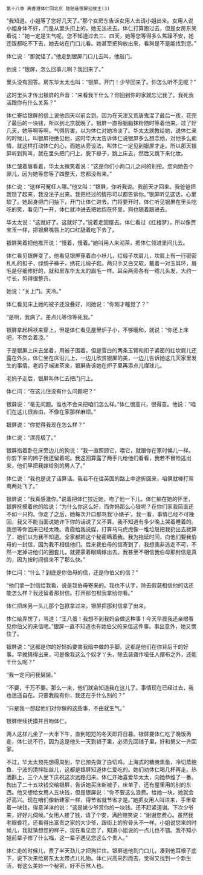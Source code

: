     第十八章 离香港体仁回北京 隐陋巷银屏迎故主(3) 

   “我知道。小姐等了您好几天了。”那个女房东告诉女用人去请小姐出来。女用人说小姐身体不好，门是从里头扣上的，她无法进去。体仁打算跑过去，但是女房东笑着说：“她一定是生气呢。您不知道过去三、四天，她等您等得多么焦躁不安，她连饭都吃不下去，她去站在门口儿看。她甚至把狗放出来，看狗是不是能找到您。”

   体仁说：“那就怪了。”他走到银屏门口儿去叫，他敲门。

   他说：“银屏，怎么回事儿啊？我回来了。”

   里头没有回答。房东华太太也叫：“银屏，开门！少爷回来了。你怎么听不见呢？”

   这时里头才传出银屏的声音：“来看我干什么？你回到你的家就忘记我了。我死我活跟你有什么关系？”

   体仁寄给银屏的信上说他四天以前会到。因为在天津又荒唐鬼混了最后一夜，花完了最后的一块钱，所以到北京就晚了。银屏一直擦胭脂抹粉随时等着他来。过了好几天，她等啊等啊，气得厉害，以为体仁对她冷淡了。华太太就教给她，说体仁来的时候儿，叫银屏拒绝见他，这时华太太告诉体仁说银屏多么想念他，对他多么痴情，就这样打动体仁的心，而她从旁设法，叫体仁一定见到银屏才走。所以那天银屏听到狗叫，就在里头把门闩上，脱下褂子，跳上床去，然后又跳下来化妆。

   体仁皱着眉看着，华太太微笑着说：“这是你们小两口儿之间的别扭。您向她告个罪儿，因为她等您等了四整天，您都没有来。”

   体仁说：“这样可冤枉人哪。”他又叫：“银屏，你听我说。我前天才回来。我爸爸把我锁了起来，我没法子出来。我把经过的情形可以都告诉你。”银屏听见这话，心里软了。她起身把门闩抽下，开门让体仁进去。门将要开时，体仁听见银屏在里头吃吃的笑，看见门一开，体仁就冲进去把她抱在怀里，狗也随着跟进去。

   华太太说：“这就好了。这就好了。”说着走回屋去。体仁看过《红楼梦》，所以像贾宝玉一样，把银屏嘴唇上的口红舐着吃下去了。

   银屏笑着把他推开说：“慢着，慢着。”她叫用人来沏茶，把体仁领进里间儿去。

   体仁看见银屏变了。他看见银屏穿着白小袄儿，红缎子坎肩儿，坎肩上有一行密密札札的扣子，绿绸子裤子，绣花儿缎子鞋。两只手又白又软，戴着一对玉耳环，眉毛是仔细修好的，就和房东华太太的眉毛一样。耳朵两旁各有一绺儿头发，大约一寸长，剪得很整齐。

   她说：“关上门。天冷。”

   体仁看见床上她的被子还没叠好，问她说：“你刚才睡觉了？”

   “是啊，我病了。差点儿等你等死我。”

   银屏拿起棉袄来穿上，但是体仁看见屋里炉子小，不够暖和，就说：“你还上床吧，不然会着凉。”

   于是银屏上床去坐着，用被子围着，但是雪白的两条玉臂和扣子紧密的红坎肩儿还露在外头。体仁坐在床沿儿上，一边儿欣赏银屏的美，一边儿告诉她这几天家里发生的事情。老妈子端进茶来，银屏告诉她在炉子里再添点儿煤球儿。

   老妈子走后，银屏叫体仁去把门闩上。

   体仁问：“在这儿住没有什么问题吧？”

   银屏说：“毫无问题。谁也不会来把咱们怎么样。”体仁很高兴，很得意。他说：“咱们在这儿很自由，不像在家那样麻烦。”

   银屏说：“你觉得我现在怎么样？”

   体仁说：“漂亮极了。”

   银屏指着卧在床旁边儿的狗说：“我一直照顾它，喂它，就跟你在家时候儿一样。你剪下来的辫子我还留着呢。我这回算露了两手儿给他们看看，我若不冒险逃出来，他们早把我嫁给别的男人了。”

   体仁说：“我也是说了话算话。我若不在往英国的路上中途折回来，咱俩就棒打鸳鸯两处飞了。”

   银屏说：“我真感激你。”说着把体仁拉近她，吻了他一下儿。体仁躺在她的怀里，银屏抚摸着他的脸说：“为什么你这么好，而你妈那么心狠呢？在你们家我简直还不如一只狗。你走了之后，她每次开口都骂我‘小婊子’。我一看，事情已经不可挽回，我又不能当面说她许下你的话说了又不算。我不知道有多少晚上哭着睡着的。我想等你回来已经太晚。青霞给我说媒，打算马马虎虎像一堆垃圾把我扔出去就算了，她们以为我不知道。全家都把这个秘密瞒着我。我为拖延时间，向他们要我伯母的一封信，因为我不相信他们。后来我伯母的信寄到了，我想我非逃走不可，不然一定掉进他们的圈套儿，就要蒙着眼睛嫁出去。我甚至不相信我伯母那封信是真的，因为按时间信来不了那么快。”

   体仁问：“什么？到底是你伯母的信，还是你伯父的信？”

   “他们拿一封信给我看，说是我伯母寄来的。我也不认字，除去假装相信他的话还能怎么样？我还留着那封信。打开那包袱我拿给你看。”

   体仁把床另一头儿那个包袱拿过来，银屏把那封信拿了出来。

   体仁给弄愣了，骂道：“王八蛋！我想不到我妈会做这种事！今天早晨我还亲眼看见你伯父的来信呢。”银屏一直不知道也有她伯父的来信这件事。事出意外，她又愣住了。

   银屏说：“这都是你的好妈妈要害我暗中做的手脚。这都是他们在你背后干的好事。早就猜得出来，可是像我这么个奴才丫头，除去装聋作哑任人摆布之外，还能干什么呢？”

   “我一定问问我舅舅。”

   “不要，千万不要。那么一来，他们就会知道我在这儿了。事情现在已经过去，我也逍遥自在。只要我能有你，我还在乎什么别的？”

   “只是我一想起他们对你做的这些事，不由就生气。”

   银屏继续抚摸并且吻体仁。

   两人这样儿坐了一大半下午，直到短短的冬天即将日暮。银屏要体仁吃了晚饭再走，体仁说不行，因为这是他头一天到铺子里，必须先回铺子里，好和舅父一齐回家。

   不过，华太太预先想得周到，早已预先做了白切鸡，上海式的糖腌熏鱼，冷切蒸鲍鱼，宁波的清拌肚丝儿，这都是银屏知道体仁爱吃的。她们劝体仁喝几杯再走。热酒斟上，三个人坐下庆祝这次远路归来。体仁开始喜爱华太太，向她恭维了一番。掏出了二十五块钱交给银屏，告诉她买床新被子，床单子，还有屋里用的别的东西。他又想给女用人五块钱，但是银屏说：“你不要这么浪费。给她一块，她就会好高兴。现在咱们像新建家一样，得节省就节省才是。”她把女用人叫进来，手里拿着一块钱，得意洋洋的说：“这是姚少爷赏你的一块钱。还不赶紧道谢。下次少爷来，好好儿伺候。”女用人接了钱，请了个安，满脸赔笑说：“谢谢您费心。虽然我老眼昏花，还看得出富贵之家的大少爷，跟街上的穷骨头不一样。小姐说您来的时候儿，我就猜想您的样子，现在看见您了，知道小姐说的一点儿也不错。我不知小姐前辈子修了什么福，这一辈子遇见您这么个贵人。”

   体仁走的时候儿，费了半天劲儿才把狗拦住。银屏送他到门口儿，凑到他耳根子底下，说下次来给房东太太带点儿礼物。体仁兴高采烈而去，觉得又找到一个新生活，有这么美妙一个秘密，好不乐煞人也。

